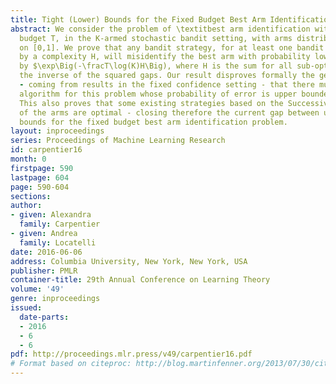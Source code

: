 ```yaml
---
title: Tight (Lower) Bounds for the Fixed Budget Best Arm Identification Bandit Problem
abstract: We consider the problem of \textitbest arm identification with a \textitfixed
  budget T, in the K-armed stochastic bandit setting, with arms distribution defined
  on [0,1]. We prove that any bandit strategy, for at least one bandit problem characterized
  by a complexity H, will misidentify the best arm with probability lower bounded
  by $\exp\Big(-\fracT\log(K)H\Big), where H is the sum for all sub-optimal arms of
  the inverse of the squared gaps. Our result disproves formally the general belief
  - coming from results in the fixed confidence setting - that there must exist an
  algorithm for this problem whose probability of error is upper bounded by \exp(-T/H)$.
  This also proves that some existing strategies based on the Successive Rejection
  of the arms are optimal - closing therefore the current gap between upper and lower
  bounds for the fixed budget best arm identification problem.
layout: inproceedings
series: Proceedings of Machine Learning Research
id: carpentier16
month: 0
firstpage: 590
lastpage: 604
page: 590-604
sections: 
author:
- given: Alexandra
  family: Carpentier
- given: Andrea
  family: Locatelli
date: 2016-06-06
address: Columbia University, New York, New York, USA
publisher: PMLR
container-title: 29th Annual Conference on Learning Theory
volume: '49'
genre: inproceedings
issued:
  date-parts:
  - 2016
  - 6
  - 6
pdf: http://proceedings.mlr.press/v49/carpentier16.pdf
# Format based on citeproc: http://blog.martinfenner.org/2013/07/30/citeproc-yaml-for-bibliographies/
---
```


